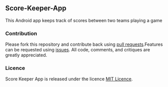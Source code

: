 ## Score-Keeper-App
This Android app keeps track of scores between two teams playing a game
### Contribution
Please fork this repository and contribute back using [pull requests](https://github.com/mtondolo/Score-Keeper-App/pulls).Features can be requested using [issues](https://github.com/mtondolo/Score-Keeper-App/issues). All code, comments, and critiques are greatly appreciated.
### Licence
Score Keeper App is released under the licence [MIT Licence](https://choosealicense.com/licenses/mit/).
